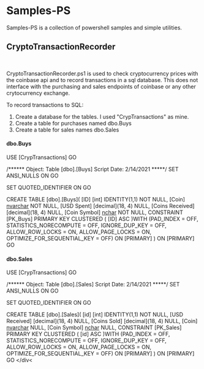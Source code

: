 # Samples-PS
Samples-PS is a collection of powershell samples and simple utilities. 

<h2>CryptoTransactionRecorder</h2> <br/>
<p>CryptoTransactionRecorder.ps1 is used to check cryptocurrency prices with the coinbase api and to record transactions in a sql database. This does not interface with the purchasing and sales endpoints of coinbase or any other crytocurrency exchange.</p>
<p>To record transactions to SQL: 
<ol>
        <li>Create a database for the tables. I used "CrypTransactions" as mine.  </li>
        <li>Create a table for purchases named dbo.Buys</li>
        <li>Create a table for sales names dbo.Sales</li>
</ol>
</p>

<h4>dbo.Buys</h4>
<div>
        USE [CrypTransactions]
GO

/****** Object:  Table [dbo].[Buys]    Script Date: 2/14/2021 *****/
SET ANSI_NULLS ON
GO

SET QUOTED_IDENTIFIER ON
GO

CREATE TABLE [dbo].[Buys](
	[ID] [int] IDENTITY(1,1) NOT NULL,
	[Coin] [nvarchar](50) NOT NULL,
	[USD Spent] [decimal](18, 4) NULL,
	[Coins Received] [decimal](18, 4) NULL,
	[Coin Symbol] [nchar](10) NOT NULL,
 CONSTRAINT [PK_Buys] PRIMARY KEY CLUSTERED 
(
	[ID] ASC
)WITH (PAD_INDEX = OFF, STATISTICS_NORECOMPUTE = OFF, IGNORE_DUP_KEY = OFF, ALLOW_ROW_LOCKS = ON, ALLOW_PAGE_LOCKS = ON, OPTIMIZE_FOR_SEQUENTIAL_KEY = OFF) ON [PRIMARY]
) ON [PRIMARY]
GO
</div>

<h4>dbo.Sales</h4>
<div>
        USE [CrypTransactions]
GO

/****** Object:  Table [dbo].[Sales]    Script Date: 2/14/2021 *****/
SET ANSI_NULLS ON
GO

SET QUOTED_IDENTIFIER ON
GO

CREATE TABLE [dbo].[Sales](
	[id] [int] IDENTITY(1,1) NOT NULL,
	[USD Received] [decimal](18, 4) NULL,
	[Coins Sold] [decimal](18, 4) NULL,
	[Coin] [nvarchar](50) NULL,
	[Coin Symbol] [nchar](10) NULL,
 CONSTRAINT [PK_Sales] PRIMARY KEY CLUSTERED 
(
	[id] ASC
)WITH (PAD_INDEX = OFF, STATISTICS_NORECOMPUTE = OFF, IGNORE_DUP_KEY = OFF, ALLOW_ROW_LOCKS = ON, ALLOW_PAGE_LOCKS = ON, OPTIMIZE_FOR_SEQUENTIAL_KEY = OFF) ON [PRIMARY]
) ON [PRIMARY]
GO
</div<


